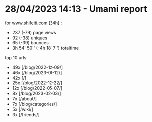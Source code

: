 # 28/04/2023 14:13 - Umami report
for www.shifeiti.com [24h] :

 - 237 (-79) page views
 - 92 (-38) uniques
 - 65 (-39) bounces
 - 3h 54' 50'' (-4h 18' 7'') totaltime


top 10 urls:
 - 49x [/blog/2022-12-09/]
 - 46x [/blog/2023-01-12/]
 - 42x [/]
 - 25x [/blog/2022-12-22/]
 - 12x [/blog/2022-05-07/]
 - 8x [/blog/2023-02-03/]
 - 7x [/about/]
 - 7x [/blog/categories/]
 - 5x [/wiki/]
 - 3x [/friends/]


